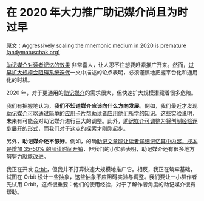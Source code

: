 # 在 2020 年大力推广助记媒介尚且为时过早

原文：[Aggressively scaling the mnemonic medium in 2020 is premature (andymatuschak.org)](https://notes.andymatuschak.org/zjrts41M36NpjJkj14tTdToSr8gtsWnwQ5A6)

[助记媒介对读者记忆的效果](https://notes.andymatuschak.org/zt1TyUANyt84UkQVBJjWEGZ3JUd2HP92r65) 非常喜人，让人忍不住想要赶紧推广开来。然而，[过早扩大规模会阻碍系统迭代](https://notes.andymatuschak.org/z2kr7QrJczqYyfwLFcv1FLEUMdVTsgfYSdFXA)一文中描述的论点表明，必须谨慎地把握平台化和通用化的时机。

2020 年，对于更通用的[助记媒介](https://notes.andymatuschak.org/z4rRX3qwSSJRsEkdXKwH2shamgHNeRthrMLiF)的需求很大，但快速扩大规模潜藏着很多危险。

我们有把握地认为，**我们不知道媒介应该向什么方向发展**。例如，我们最近才发现[助记媒介可以通过简单的应用卡片帮助读者应用他们所学的知识](https://notes.andymatuschak.org/z6Y8xDS2AJyE1d34X99y14Sk1A7YCNas5kFjA)。这些实验说明，未来有可能会对助记媒介进行巨大的调整。此外，[助记媒介可调整为将创制经验逐步展开的形式](https://notes.andymatuschak.org/zvzwYeFU3Au4Ya2uVh2k3BUu8udZB7NSrAdL)，而我们对于这点的探索才刚刚起步。

另外，**助记媒介还不够好**。例如，的确[助记文章能让读者详细记忆其中内容，成本是增加 35-50% 的阅读时间开销](https://notes.andymatuschak.org/z3bWum57HwBPxDJuBNYg3fgNK6tU15QF8srNF)，但我们的小实验表明，助记媒介还有很多地方努努力就能改进。

我正在开发 [Orbit](https://notes.andymatuschak.org/z72ioKyd4X48WndtAsfkhnKwsD8o5PaaT384o)，但我并不打算快速大规模地推广它。相反，我正在筑牢基础，试图在 Orbit 设计一些抽象，这些抽象不应阻碍实验与调整。我们要让一小群作者先试用 Orbit，这点很重要：他们的使用经验，对于了解作者角度的助记媒介很有帮助。